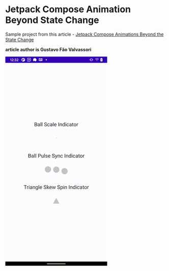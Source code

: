 # Jetpack Compose Animation Beyond State Change

Sample project from this article - [Jetpack Compose Animations Beyond the State Change](https://touchlab.co/jetpack-compose-animations-state-change/)

**article author is Gustavo Fão Valvassori**

<img src="./images/adbeem-20210915123231.gif" width="320">